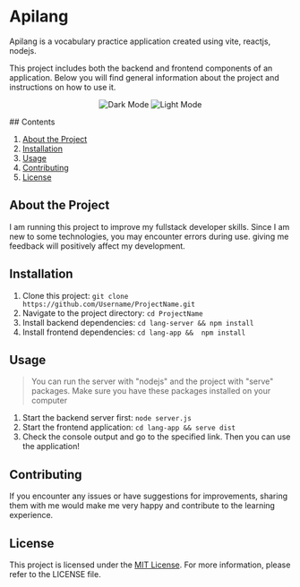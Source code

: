 # Apilang

Apilang is a vocabulary practice application created using vite, reactjs, nodejs.

This project includes both the backend and frontend components of an application. Below you will find general information about the project and instructions on how to use it.

<div align="center">

![Dark Mode](/ss/dark.png)
![Light Mode](/ss/white.png)

</div>
## Contents

1. [About the Project](#about-the-project)
2. [Installation](#installation)
3. [Usage](#usage)
4. [Contributing](#contributing)
5. [License](#license)

## About the Project

I am running this project to improve my fullstack developer skills. Since I am new to some technologies, you may encounter errors during use. giving me feedback will positively affect my development.

## Installation

1. Clone this project: `git clone https://github.com/Username/ProjectName.git`
2. Navigate to the project directory: `cd ProjectName`
3. Install backend dependencies: `cd lang-server && npm install`
4. Install frontend dependencies: `cd lang-app &&  npm install`

## Usage

> You can run the server with "nodejs" and the project with "serve" packages. Make sure you have these packages installed on your computer

1. Start the backend server first: `node server.js`
2. Start the frontend application: `cd lang-app && serve dist`
3. Check the console output and go to the specified link. Then you can use the application!

## Contributing

If you encounter any issues or have suggestions for improvements, sharing them with me would make me very happy and contribute to the learning experience.

## License

This project is licensed under the [MIT License](LICENSE). For more information, please refer to the LICENSE file.
